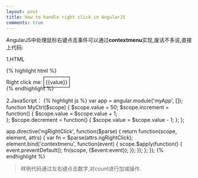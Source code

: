 ```yaml
---
layout: post
title: How to handle right click in AngularJS
comments: true
---
```

AngularJS中处理鼠标右键点击事件可以通过**contextmenu**实现,废话不多说,直接上代码:

1.HTML

{% highlight html %}
<style type="text/css">
.action {
    cursor: pointer;
    border: 1px solid black;
    padding: 5px;
}
</style>
<div ng-app="myApp" ng-controller="MyCtrl">
    Right click me: 
    <span class="action" 
          ng-click="increment()"
          ng-right-click="decrement()">{{value}}</span>    
</div>    
{% endhighlight %}



2.JavaScript：
{% highlight js %}
var app = angular.module('myApp', []);
function MyCtrl($scope) {
    $scope.value = 50;
    $scope.increment = function() {
      $scope.value = $scope.value + 1;   
    };
    $scope.decrement = function() {
      $scope.value = $scope.value - 1; 
    };
};

app.directive('ngRightClick', function($parse) {
    return function(scope, element, attrs) {
        var fn = $parse(attrs.ngRightClick);
        element.bind('contextmenu', function(event) {
            scope.$apply(function() {
                event.preventDefault();
                fn(scope, {$event:event});
            });
        });
    };
});
{% endhighlight %}

> 样例代码通过左右键点击数字,对count进行加减操作.